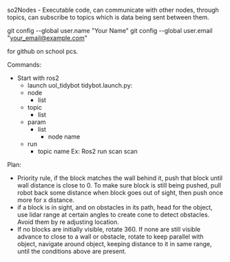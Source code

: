 so2Nodes - Executable code, can communicate with other nodes, through topics, can subscribe to topics which is data being sent between them.

git config --global user.name "Your Name"
git config --global user.email "your_email@example.com"

for github on school pcs.

Commands: 
- Start with ros2 
    - launch uol_tidybot tidybot.launch.py:
    - node 
        - list
     - topic 
        - list
    - param
        - list
            - node name
    - run
        - topic name Ex: Ros2 run scan scan


Plan: 
* Priority rule, if the block matches the wall behind it, push that block until wall distance is close to 0.
To make sure block is still being pushed, pull robot back some distance when block goes out of sight, then push once more for x distance.
* if a block is in sight, and on obstacles in its path, head for the object, use lidar range at certain angles to create cone to detect obstacles. Avoid them by re adjusting location.
* If no blocks are initially visible, rotate 360. If none are still visible advance to close to a wall or obstacle, rotate to keep parallel with object, navigate around object, keeping distance to it in same range, until the conditions above are present.
